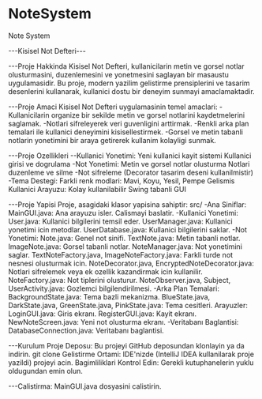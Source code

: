 # NoteSystem
 Note System
 
---Kisisel Not Defteri---

---Proje Hakkinda
Kisisel Not Defteri, kullanicilarin metin ve gorsel notlar olusturmasini, duzenlemesini ve yonetmesini saglayan bir masaustu uygulamasidir. Bu proje, modern yazilim gelistirme prensiplerini ve tasarim desenlerini kullanarak, kullanici dostu bir deneyim sunmayi amaclamaktadir.

---Proje Amaci
Kisisel Not Defteri uygulamasinin temel amaclari:
-Kullanicilarin organize bir sekilde metin ve gorsel notlarini kaydetmelerini saglamak.
-Notlari sifreleyerek veri guvenligini arttirmak.
-Renkli arka plan temalari ile kullanici deneyimini kisisellestirmek.
-Gorsel ve metin tabanli notlarin yonetimini bir araya getirerek kullanim kolayligi sunmak.

---Proje Ozellikleri
--Kullanici Yonetimi:
Yeni kullanici kayit sistemi
Kullanici girisi ve dogrulama
-Not Yonetimi:
Metin ve gorsel notlar olusturma
Notlari duzenleme ve silme
-Not sifreleme (Decorator tasarim deseni kullanilmistir)
-Tema Destegi:
Farkli renk modlari: Mavi, Koyu, Yesil, Pempe
Gelismis Kullanici Arayuzu:
Kolay kullanilabilir Swing tabanli GUI

---Proje Yapisi
Proje, asagidaki klasor yapisina sahiptir:
src/
-Ana Siniflar:
MainGUI.java: Ana arayuzu isler. Calismayi baslatir.
-Kullanici Yonetimi:
User.java: Kullanici bilgilerini temsil eder.
UserManager.java: Kullanici yonetimi icin metodlar.
UserDatabase.java: Kullanici bilgilerini saklar.
-Not Yonetimi:
Note.java: Genel not sinifi.
TextNote.java: Metin tabanli notlar.
ImageNote.java: Gorsel tabanli notlar.
NoteManager.java: Not yonetimini saglar.
TextNoteFactory.java, ImageNoteFactory.java: Farkli turde not nesnesi olusturmak icin.
NoteDecorator.java, EncryptedNoteDecorator.java: Notlari sifrelemek veya ek ozellik kazandirmak icin kullanilir.
NoteFactory.java: Not tiplerini olusturur.
NoteObserver.java, Subject, UserActivity.java: Gozlemci bilgilendirilmesi.
-Arka Plan Temalari:
BackgroundState.java: Tema bazli mekanizma.
BlueState.java, DarkState.java, GreenState.java, PinkState.java: Tema cesitleri.
Arayuzler:
LoginGUI.java: Giris ekranı.
RegisterGUI.java: Kayit ekranı.
NewNoteScreen.java: Yeni not olusturma ekranı.
-Veritabanı Baglantisi:
DatabaseConnection.java: Veritabanı baglantisi.

---Kurulum
Proje Deposu: Bu projeyi GitHub deposundan klonlayin ya da indirin.
git clone <repository-url>
Gelistirme Ortami: IDE'nizde (IntelliJ IDEA kullanilarak proje yazildi) projeyi acin.
Bagimliliklari Kontrol Edin: Gerekli kutuphanelerin yuklu oldugundan emin olun.

---Calistirma:
MainGUI.java dosyasini calistirin.
